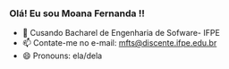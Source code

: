 ### Olá! Eu sou Moana Fernanda !!

- 🌱 Cusando Bacharel de Engenharia de Sofware- IFPE
- 📫 Contate-me no e-mail: mfts@discente.ifpe.edu.br 
- 😄 Pronouns: ela/dela


